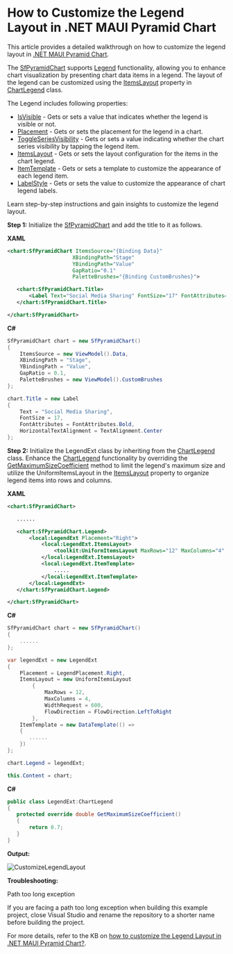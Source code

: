 # How to Customize the Legend Layout in .NET MAUI Pyramid Chart
This article provides a detailed walkthrough on how to customize the legend layout in [.NET MAUI Pyramid Chart](https://www.syncfusion.com/maui-controls/maui-pyramid-charts).

The [SfPyramidChart](https://help.syncfusion.com/cr/maui/Syncfusion.Maui.Charts.SfPyramidChart.html) supports [Legend](https://help.syncfusion.com/cr/maui/Syncfusion.Maui.Charts.ChartBase.html#Syncfusion_Maui_Charts_ChartBase_Legend) functionality, allowing you to enhance chart visualization by presenting chart data items in a legend. The layout of the legend can be customized using the [ItemsLayout](https://help.syncfusion.com/cr/maui/Syncfusion.Maui.Charts.ChartLegend.html#Syncfusion_Maui_Charts_ChartLegend_ItemsLayout) property in [ChartLegend](https://help.syncfusion.com/cr/maui/Syncfusion.Maui.Charts.ChartLegend.html) class.

The Legend includes following properties:
* [IsVisible](https://help.syncfusion.com/cr/maui/Syncfusion.Maui.Charts.ChartLegend.html#Syncfusion_Maui_Charts_ChartLegend_IsVisible) - Gets or sets a value that indicates whether the legend is visible or not.
* [Placement](https://help.syncfusion.com/cr/maui/Syncfusion.Maui.Charts.ChartLegend.html#Syncfusion_Maui_Charts_ChartLegend_Placement) - Gets or sets the placement for the legend in a chart.
* [ToggleSeriesVisibility](https://help.syncfusion.com/cr/maui/Syncfusion.Maui.Charts.ChartLegend.html#Syncfusion_Maui_Charts_ChartLegend_ToggleSeriesVisibility) - Gets or sets a value indicating whether the chart series visibility by tapping the legend item.
* [ItemsLayout](https://help.syncfusion.com/cr/maui/Syncfusion.Maui.Charts.ChartLegend.html#Syncfusion_Maui_Charts_ChartLegend_ItemsLayout) - Gets or sets the layout configuration for the items in the chart legend.
* [ItemTemplate](https://help.syncfusion.com/cr/maui/Syncfusion.Maui.Charts.ChartLegend.html#Syncfusion_Maui_Charts_ChartLegend_ItemTemplate) - Gets or sets a template to customize the appearance of each legend item.
* [LabelStyle](https://help.syncfusion.com/cr/maui/Syncfusion.Maui.Charts.ChartLegend.html#Syncfusion_Maui_Charts_ChartLegend_LabelStyle) - Gets or sets the value to customize the appearance of chart legend labels.

Learn step-by-step instructions and gain insights to customize the legend layout.

**Step 1:** Initialize the [SfPyramidChart](https://help.syncfusion.com/maui/pyramid-charts/getting-started) and add the title to it as follows.

**XAML**

 ```xml
<chart:SfPyramidChart ItemsSource="{Binding Data}"
                      XBindingPath="Stage"
                      YBindingPath="Value"
                      GapRatio="0.1"
                      PaletteBrushes="{Binding CustomBrushes}">

    <chart:SfPyramidChart.Title>
        <Label Text="Social Media Sharing" FontSize="17" FontAttributes="Bold" HorizontalTextAlignment="Center"/>
    </chart:SfPyramidChart.Title>

</chart:SfPyramidChart> 
 ```

**C#**

```csharp
SfPyramidChart chart = new SfPyramidChart()
{
    ItemsSource = new ViewModel().Data,
    XBindingPath = "Stage",
    YBindingPath = "Value",
    GapRatio = 0.1,
    PaletteBrushes = new ViewModel().CustomBrushes
};

chart.Title = new Label
{
    Text = "Social Media Sharing",
    FontSize = 17,
    FontAttributes = FontAttributes.Bold,
    HorizontalTextAlignment = TextAlignment.Center
}; 
 ```
 
**Step 2:** Initialize the LegendExt class by inheriting from the [ChartLegend](https://help.syncfusion.com/maui/pyramid-charts/legend) class. Enhance the [ChartLegend](https://help.syncfusion.com/maui/pyramid-charts/legend) functionality by overriding the [GetMaximumSizeCoefficient](https://help.syncfusion.com/cr/maui/Syncfusion.Maui.Charts.ChartLegend.html#Syncfusion_Maui_Charts_ChartLegend_GetMaximumSizeCoefficient) method to limit the legend's maximum size and utilize the UniformItemsLayout in the [ItemsLayout](https://help.syncfusion.com/maui/pyramid-charts/legend#items-layout) property to organize legend items into rows and columns.

**XAML**
 
 ```xml
<chart:SfPyramidChart>

    ......

    <chart:SfPyramidChart.Legend>
        <local:LegendExt Placement="Right">
            <local:LegendExt.ItemsLayout>
                <toolkit:UniformItemsLayout MaxRows="12" MaxColumns="4" WidthRequest="600" FlowDirection="LeftToRight"/>
            </local:LegendExt.ItemsLayout>
            <local:LegendExt.ItemTemplate>
                .....
            </local:LegendExt.ItemTemplate>
        </local:LegendExt>
    </chart:SfPyramidChart.Legend>

</chart:SfPyramidChart> 
 ```

**C#**

```csharp
SfPyramidChart chart = new SfPyramidChart()
{
    ......
};

var legendExt = new LegendExt
{
    Placement = LegendPlacement.Right,
    ItemsLayout = new UniformItemsLayout
        {
            MaxRows = 12,
            MaxColumns = 4,
            WidthRequest = 600,
            FlowDirection = FlowDirection.LeftToRight
        },
    ItemTemplate = new DataTemplate(() =>
    {
       ......
    })
};

chart.Legend = legendExt;

this.Content = chart; 
 ```

**C#**
 
 ```csharp
public class LegendExt:ChartLegend
{
    protected override double GetMaximumSizeCoefficient()
    {
        return 0.7;
    }
} 
 ```
 

**Output:**

![CustomizeLegendLayout](https://github.com/user-attachments/assets/ab4c09a8-7760-4707-8f4a-6f838fd5c6c7)

**Troubleshooting:**

Path too long exception

If you are facing a path too long exception when building this example project, close Visual Studio and rename the repository to a shorter name before building the project.

For more details, refer to the KB on [how to customize the Legend Layout in .NET MAUI Pyramid Chart?](https://support.syncfusion.com/agent/kb/18615).
